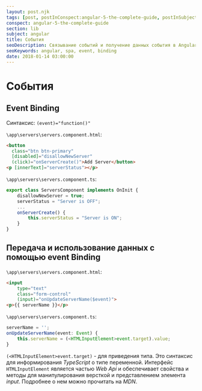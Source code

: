 ```yaml
---
layout: post.njk
tags: [post, postInConspect:angular-5-the-complete-guide, postInSubject:angular, postInSection:lib]
conspect: angular-5-the-complete-guide
section: lib
subject: angular
title: События
seoDescription: Связывание событий и получение данных события в Angular 5.
seoKeywords: angular, spa, event, binding
date: 2018-01-14 03:00:00
---
```

# События

## Event Binding

Синтаксис: `(event)="function()"`

`\app\servers\servers.component.html`:

```html
<button 
  class="btn btn-primary" 
  [disabled]="disallowNewServer"
  (click)="onServerCreate()">Add Server</button>
<p [innerText]="serverStatus"></p>
```

`\app\servers\servers.component.ts`:

```typescript
export class ServersComponent implements OnInit {
    disallowNewServer = true;
    serverStatus = "Server is OFF";
    ...
    onServerCreate() {
        this.serverStatus = "Server is ON";
    }
}
```

## Передача и использование данных с помощью event Binding

`\app\servers\servers.component.html`:

```html
<input
    type="text"
    class="form-control"
    (input)="onUpdateServerName($event)">
<p>{{ serverName }}</p>
```

`\app\servers\servers.component.ts`:

```typescript
serverName = '';
onUpdateServerName(event: Event) {
    this.serverName = (<HTMLInputElement>event.target).value;
}
```

`(<HTMLInputElement>event.target)` - для приведения типа. Это синтаксис для информирования *TypeScript* о типе переменной. Интерфейс `HTMLInputElement` является частью *Web Api* и обеспечивает свойства и методы для манипулирования версткой и представлением элемента *input*. Подробнее о нем можно прочитать на *MDN*.